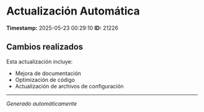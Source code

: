 # Actualización Automática

**Timestamp:** 2025-05-23 00:29:10
**ID:** 21226

## Cambios realizados

Esta actualización incluye:
- Mejora de documentación
- Optimización de código
- Actualización de archivos de configuración

---
*Generado automáticamente*
